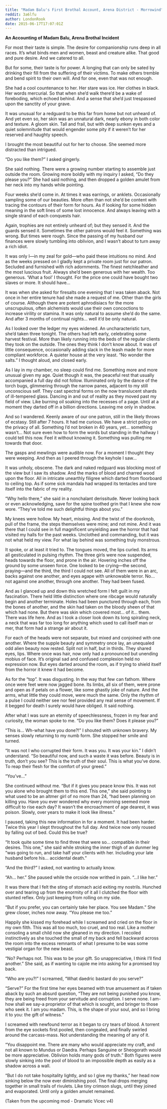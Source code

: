 ```yaml
---
title: "Madam Balu's First Brothal Account, Arena District - Morrowind"
reddit: 3a6lfu
author: LondonRook
date: 2015-06-17T17:07:01Z
---
```


**An Accounting of Madam Balu, Arena Brothal Incident**

For most their taste is simple.  The desire for companionship runs deep in all races.  It’s what binds men and women, beast and creature alike.  That good and pure desire.  And we catered to all.

 But for some, their taste is for power.  A longing that can only be sated by drinking their fill from the suffering of their victims.  To make others tremble and bend spirit to their own will.  And for one, even that was not enough.

 She had a cool countenance to her.  Her stare was ice.  Her clothes in black.  Her words mercurial.  So that when she’d walk there’d be a wake of foreboding, which echoed behind.  And a sense that she’d just trespassed upon the sanctity of your grave.

 It was unusual for a redguard to be this far from home but not unheard of.  And yet even so, her skin was an unnatural dark, nearly ebony in both color and texture.  A gloom skin.  Tall and frail, but with deep sunken eyes and a quiet solemnitude that would engender some pity if it weren’t for her reserved and haughty speech.

I brought the most beautiful out for her to choose.  She seemed more distracted than intrigued.

“Do you like them?”  I asked gingerly.

She said nothing.  There were a growing number starting to assemble just outside the room.  Growing more boldly with my inquiry I asked, “Do they please you?”  She had said nothing, and then dropped a golden amulet from her neck into my hands while pointing.

 Four weeks she’d come in.  At times it was earrings, or anklets.  Occasionally sampling some of our beauties.  More often than not she’d be content with tracing the contours of their form for hours.  As if looking for some hidden meaning in the soft lines of some lost innocence.  And always leaving with a single strand of each conquests hair. 

Again, trophies are not entirely unheard of; but they sensed it.  And the guards sensed it.  Sometimes the other patrons would feel it.  Something was wrong.  But times were rough.  Since the passing of my husband our finances were slowly tumbling into oblivion, and I wasn’t about to turn away a rich idiot.

 It was only I—in my zeal for gold—who paid these intuitions no mind.  And as the weeks pressed on I gladly kept a private room just for our patron.   Secluded and furnished with rich adornments.  The finest netchleather and the most luscious fruit.  Always she’d been generous with her wealth.  Too generous.  ‘What a fool’ I thought.  For the price one could have bought two slaves or more.  It should have…

It was when she asked for firesalts one evening that I was taken aback.  Not once in her entire tenure had she made a request of me.  Other than the girls of course.  Although there are potent aphrodisiacs for the more unscrupulous, often alchemists would use their own concoctions to increase virility or stamina.  It was only natural to assume she’d do the same.  And after 3 months of continual nights… well it’d be only natural.

As I looked over the ledger my eyes widened.  An uncharacteristic turn, she’d taken three tonight.  The others had left early, celebrating some harvest festival.  More than likely running into the beds of the regular clients they took on the outside.  The ones they think I don’t know about.  It was of little consequence, occasionally adding slack in the leash made for more compliant workforce.  A quieter house at the very least.  “No wonder the salts.”  I thought aloud, and closed early.

As I lay in my chamber, no sleep could find me.  Something more and more unusual given my age.  Quiet though it was, the peaceful rest that usually accompanied a full day did not follow.  Illuminated only by the dance of the torch bugs, glimmering through the narrow panes, adjacent to my still unconscious self.   They cast spectral forms on the now translucent shards of ill-tempered glass.  Dancing in and out of reality as they moved past my field of view.  Like burning oil soaking into the recesses of a page.  Until at a moment they darted off in a billion directions.   Leaving me only in shadow.

And so I wandered.  Keenly aware of our one patron, still in the likely throws of ecstasy.  Still after 7 hours.  It had me curious.  We have a strict policy on the privacy of all.  Something I’d not broken in 40 years, yet… something wasn’t…  Not sure even how to form the words but standing in the hallway I could tell this now.  Feel it without knowing it.  Something was pulling me towards that door.

The gasps and mewlings were audible now.  For a moment I thought they were weeping.  And then as I peered through the keyhole I saw…

It was unholy, obscene.  The dark and naked redguard was blocking most of the view but I saw its shadow.  And the marks of blood and charred wood upon the floor.  All in intricate unearthly filigree which darted from floorboard to ceiling top.  As if some sick mandala had wrapped its tentacles and tore itself into the fabric of my reality.

“Why hello there,” she said in a nonchalant derissitude.  Never looking back or even acknowledging, save for the spine toothed grin that I knew she now wore.  “They’ve told me such delightful things about you.”

My knees were hollow.  My heart, missing.  And the twist of the doorknob, pull of the frame, the steps themselves were mine; and not mine.  And it was there that I could see in full magnificent unyielding awe the horror that had visited my halls for the past weeks.  Unclothed and commanding, but it was not what held my view.  For what lay behind was something truly monstrous.

It spoke, or at least it tried to.  The tongues moved, the lips curled.  Its arms all gesticulated in pulsing rhythm.  The three girls were now suspended, heads towards the floor, and prone in the air.  Hovering inches off the ground by some unseen force.  One looked to be crying—the second, praying—and the third, the third I could not see.  All of them were in an arc, backs against one another, and eyes agape with unknowable terror.  No… not against one another, through one another.  They had been fused.

And as I glanced up and down this wretched form I felt guilt in my fascination.  There held little distinction where one ribcage would naturally begin and another terminate.  Holes had been punctured through each, from the bones of another, and the skin had taken on the bloody sheen of that which had none.  But there was skin which covered most... of it… them.  There was life here.  And as I took a closer look down its long spiraling neck, a neck that was far too long for anything which used to call itself man or mer, that form had a strange air about it.

For each of the heads were not separate, but mixed and conjoined with one another.  Where the supple beauty and symmetry once lay, an unequaled odd alien beauty now rested.  Split not in half, but in thirds.  They shared eyes, lips.  Where once was hair, now only had a pronounced but unending mobius of face.  It’s original sad and confused complexion held no expression now.  But eyes darted around the room, as if trying to shield itself from the horror it knew it had become.

As for the “top”.  It was disgusting.  In the way that few can fathom.  Where once were feet were now jagged bone.  Its limbs, all six of them, were prone and open as if petals on a flower, like some ghastly joke of nature.  And the arms, what little they could move, were much the same.  Only the rhythm of a pulse I could neither see nor feel provided any real sense of movement.  If it begged for death I surely would have obliged.  It said nothing.

After what I was sure an eternity of speechlessness, frozen in my fear and curiosity, the woman spoke to me.  “Do you like them?  Does it please you?”

“This is… Wh-what have you done?!” I shouted with unknown bravery.  My senses slowly returning to my numb form.  She stopped her smile and turned.

“It was not I who corrupted their form.  It was you.  It was your kin.”  I didn’t understand.  “So beautiful now, and such a waste it was before.  Beauty is in truth, don’t you see?  This is the truth of their soul.  This is what you’ve done.  To reap their flesh for the comfort of your greed.”

“You’ve…”

She continued without me.  “But if it gives you peace know this.  It was not you alone who brought them to this end.  This one,” she said pointing to what used to be an altmer girl of no more than 24, “had been planning on killing you.  Have you ever wondered why every morning seemed more difficult to rise each day?  It wasn’t the encroachment of age dearest, it was poison.  Slowly, over years to make it look like illness.”

I paused, taking this new information in for a moment.  It had been harder.  Twice this year I slept throughout the full day.  And twice now only roused by falling out of bed.  Could this be true?

“It took quite some time to find three that were so… compatible in their desires.  This one,” she said while stroking the inner thigh of an dunmer leg “was going to run, and take half your clients with her.  Including your late husband before his… accidental death.”

“And the third?”  I asked, not wanting to actually know.

“Ah… her.”  She paused while the orcside now writhed in pain.  “…I like her.”

It was there that I felt the sting of stomach acid exiting my nostrils.  Hunched over and tearing up from the enormity of it all I clutched the floor with stunted reflex.  Only just keeping from rolling on my side.

“But if you prefer, you can certainly take her place.  You see Madam.”  She grew closer, inches now away.  “You please me too.”

Happily she kissed my forehead while I screamed and cried on the floor in my own filth.  This was all too much, too cruel, and too real.  Like a mother consoling a small child now she gleaned in my direction.  I recoiled instinctively as she touched the small of my back and fell backward across the room into the excess remnants of what I presume to be was some vestigial organ for the new beast.

“No?  Perhaps not.  This was to be your gift.  So unappreciative, I think I’ll find another.”  She said, as if wanting to cajole me into asking for a promised toy back.

“Who are you?!”  I screamed, “What daedric bastard do you serve?”

“Serve?”  For the first time her eyes beamed with true amusement as if taken aback by such an absurd question, “They are not being punished you know, they are being freed from your servitude and corruption.  I serve none.  I am-how shall we say-a proprietor of that which is sought, and bringer to those who seek it.  I am you madam.  This, is the shape of your soul, and so I bring it to you:  the gift of witness.”

I screamed with newfound terror as it began to cry tears of blood.  A torrent from the eye sockets first pooled, then congealed, and finally swirled around the carcass-mass.  Not understanding the meaning of any of it.

“You disappoint me.  There are many who would appreciate my craft, and not all known to Mundus or Daedra.  Perhaps Sanguine or Sheogorath would be more appreciative.  Oblivion holds many gods of truth.”  Both figures were slowly sinking into the pool of blood to an impossible depth as easily as a shadow across a wall.

“But I do not take hospitality lightly, and so I give my thanks,” her head now sinking below the now ever diminishing pool.  The final drops merging together in small trails of rivulets.  Like tiny crimson slugs, until they joined and evaporated.  Until only a golden amulet remained.

(Taken from the upcoming mod - Dramatic Vicec v4)
